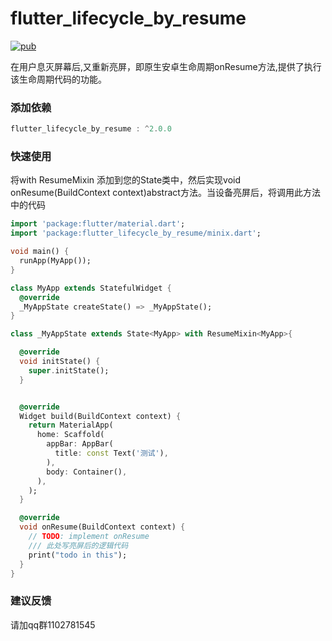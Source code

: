 

# flutter_lifecycle_by_resume


[![pub](https://badgen.net/pub/v/flutter_lifecycle_by_resume)](https://pub.dev/packages/flutter_lifecycle_by_resume)

在用户息灭屏幕后,又重新亮屏，即原生安卓生命周期onResume方法,提供了执行该生命周期代码的功能。

### 添加依赖
```dart
flutter_lifecycle_by_resume : ^2.0.0
```

### 快速使用
将with ResumeMixin<MyWidget> 添加到您的State<MyWidget>类中，然后实现void onResume(BuildContext context)abstract方法。当设备亮屏后，将调用此方法中的代码
```dart
import 'package:flutter/material.dart';
import 'package:flutter_lifecycle_by_resume/minix.dart';

void main() {
  runApp(MyApp());
}

class MyApp extends StatefulWidget {
  @override
  _MyAppState createState() => _MyAppState();
}

class _MyAppState extends State<MyApp> with ResumeMixin<MyApp>{

  @override
  void initState() {
    super.initState();
  }


  @override
  Widget build(BuildContext context) {
    return MaterialApp(
      home: Scaffold(
        appBar: AppBar(
          title: const Text('测试'),
        ),
        body: Container(),
      ),
    );
  }

  @override
  void onResume(BuildContext context) {
    // TODO: implement onResume
    /// 此处写亮屏后的逻辑代码
    print("todo in this");
  }
}

```

### 建议反馈
请加qq群1102781545

